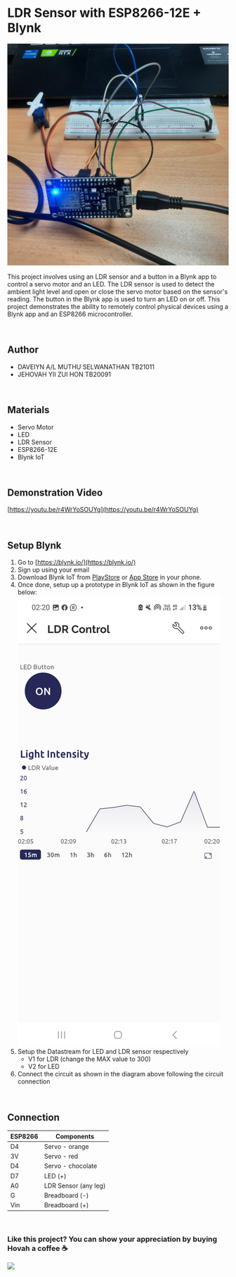 # LDR Sensor with ESP8266-12E + Blynk

![diagram](https://raw.githubusercontent.com/hovahyii/MCA-Final-Project-LDR-Sensor/main/circuit.jpg)

This project involves using an LDR sensor and a button in a Blynk app to control a servo motor and an LED. The LDR sensor is used to detect the ambient light level and open or close the servo motor based on the sensor's reading. The button in the Blynk app is used to turn an LED on or off. This project demonstrates the ability to remotely control physical devices using a Blynk app and an ESP8266 microcontroller.


<br/>

## Author
- DAVEIYN A/L MUTHU SELWANATHAN TB21011
- JEHOVAH YII ZUI HON TB20091


<br/>

## Materials
- Servo Motor
- LED
- LDR Sensor
- ESP8266-12E
- Blynk IoT


<br/>

## Demonstration Video 
[https://youtu.be/r4WrYoSOUYg](https://youtu.be/r4WrYoSOUYg)

<br/>

## Setup Blynk
1. Go to [https://blynk.io/](https://blynk.io/)
2. Sign up using your email
3. Download Blynk IoT from [PlayStore](https://play.google.com/store/apps/details?id=cloud.blynk) or [App Store](https://apps.apple.com/us/app/blynk-iot/id1559317868) in your phone.
4. Once done, setup up a prototype in Blynk IoT as shown in the figure below:
![figure](https://raw.githubusercontent.com/hovahyii/MCA-Final-Project-LDR-Sensor/main/control.jpg)
5. Setup the Datastream for LED and LDR sensor respectively
   - V1 for LDR (change the MAX value to 300)
   - V2 for LED
6. Connect the circuit as shown in the diagram above following the circuit connection

<br/>

## Connection
| ESP8266     | Components              |
| ----------- | -----------             |
| D4          | Servo - orange          |
| 3V          | Servo - red             |
| D4          | Servo - chocolate       |
| D7          | LED (+)                 | 
| A0          | LDR Sensor (any leg)    | 
| G           | Breadboard (-)          |
| Vin         | Breadboard (+)          |

<br/>

### Like this project? You can show your appreciation by buying Hovah a coffee ☕
<a target="_blank" rel="noopener noreferrer" href="https://www.buymeacoffee.com/hovahyii">
<img src="https://github.com/appcraftstudio/buymeacoffee/raw/master/Images/snapshot-bmc-button.png" width="300" style="max-width:100%;">
</a>

<br/>
